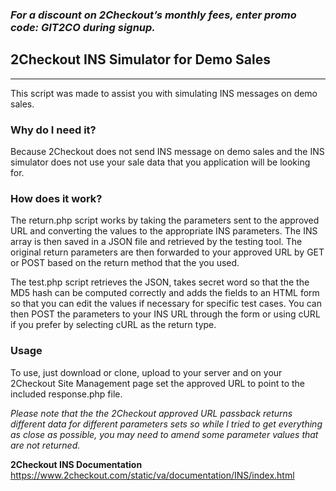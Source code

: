 ### _For a discount on 2Checkout’s monthly fees, enter promo code:  GIT2CO  during signup._

2Checkout INS Simulator for Demo Sales
-------------------------------------------
****

This script was made to assist you with simulating INS messages on demo
sales.


### Why do I need it?
Because 2Checkout does not send INS message on demo sales and the INS
simulator does not use your sale data that you application will be looking
for.


### How does it work?
The return.php script works by taking the parameters sent to the approved URL and
converting the values to the appropriate INS parameters. The INS array is then
saved in a JSON file and retrieved by the testing tool. The original return
parameters are then forwarded to your approved URL by GET or POST based
on the return method that the you used.

The test.php script retrieves the JSON, takes secret word so that the the MD5 hash
can be computed correctly and adds the fields to an HTML form so that
you can edit the values if necessary for specific test cases. You can then
POST the parameters to your INS URL through the form or using cURL if you
prefer by selecting cURL as the return type.


### Usage
To use, just download or clone, upload to your server and on your 2Checkout
Site Management page set the approved URL to point to the included response.php
file.

_Please note that the the 2Checkout approved URL passback returns different
data for different parameters sets so while I tried to get everything as close
as possible, you may need to amend some parameter values that are not
returned._

**2Checkout INS Documentation**
https://www.2checkout.com/static/va/documentation/INS/index.html
